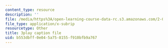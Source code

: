 ```yaml
---
content_type: resource
description: ''
file: /media/https%3A/open-learning-course-data-rc.s3.amazonaws.com/2-003sc-engineering-dynamics-fall-2011/b553dbff0e045a758155f910bfb9a767_fZKrUgm9R1o.vtt
file_type: application/x-subrip
resourcetype: Other
title: 3play caption file
uid: b553dbff-0e04-5a75-8155-f910bfb9a767
---
```

